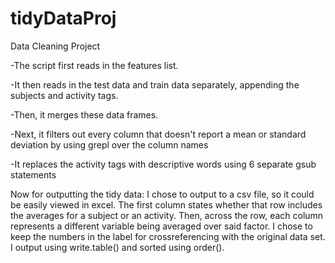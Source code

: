 # tidyDataProj
Data Cleaning Project

-The script first reads in the features list.

-It then reads in the test data and train data separately, appending the subjects and activity tags.

-Then, it merges these data frames.

-Next, it filters out every column that doesn't report a mean or standard deviation by using grepl over the column names

-It replaces the activity tags with descriptive words using 6 separate gsub statements

Now for outputting the tidy data:
I chose to output to a csv file, so it could be easily viewed in excel. The first column states whether that row includes
the averages for a subject or an activity. Then, across the row, each column represents a different variable being averaged
over said factor. I chose to keep the numbers in the label for crossreferencing with the original data set. I output using 
write.table() and sorted using order().
